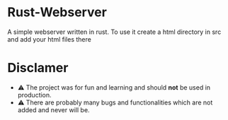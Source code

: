 # Rust-Webserver

A simple webserver written in rust. To use it create a html directory in src and add your html files there

# Disclamer

- ⚠️ The project was for fun and learning and should **not** be used in production.
- ⚠️ There are probably many bugs and functionalities which are not added and never will be.

